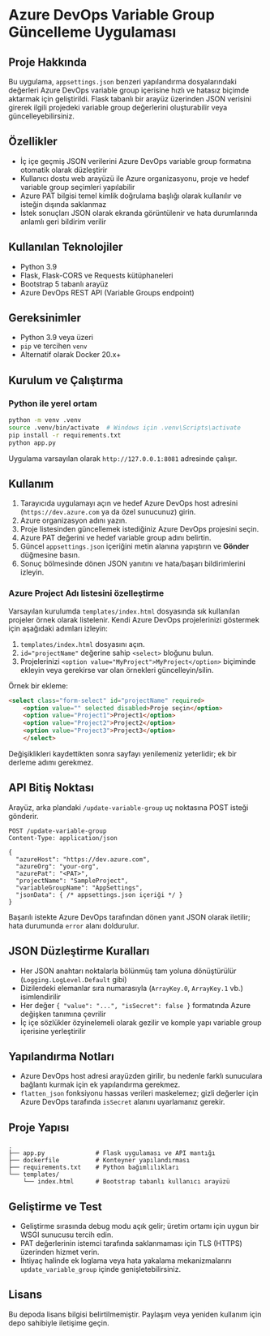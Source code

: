 # Azure DevOps Variable Group Güncelleme Uygulaması

## Proje Hakkında
Bu uygulama, `appsettings.json` benzeri yapılandırma dosyalarındaki değerleri Azure DevOps variable group içerisine hızlı ve hatasız biçimde aktarmak için geliştirildi. Flask tabanlı bir arayüz üzerinden JSON verisini girerek ilgili projedeki variable group değerlerini oluşturabilir veya güncelleyebilirsiniz.

## Özellikler
- İç içe geçmiş JSON verilerini Azure DevOps variable group formatına otomatik olarak düzleştirir
- Kullanıcı dostu web arayüzü ile Azure organizasyonu, proje ve hedef variable group seçimleri yapılabilir
- Azure PAT bilgisi temel kimlik doğrulama başlığı olarak kullanılır ve isteğin dışında saklanmaz
- İstek sonuçları JSON olarak ekranda görüntülenir ve hata durumlarında anlamlı geri bildirim verilir

## Kullanılan Teknolojiler
- Python 3.9
- Flask, Flask-CORS ve Requests kütüphaneleri
- Bootstrap 5 tabanlı arayüz
- Azure DevOps REST API (Variable Groups endpoint)

## Gereksinimler
- Python 3.9 veya üzeri
- `pip` ve tercihen `venv`
- Alternatif olarak Docker 20.x+

## Kurulum ve Çalıştırma
### Python ile yerel ortam
```bash
python -m venv .venv
source .venv/bin/activate  # Windows için .venv\Scripts\activate
pip install -r requirements.txt
python app.py
```
Uygulama varsayılan olarak `http://127.0.0.1:8081` adresinde çalışır.

## Kullanım
1. Tarayıcıda uygulamayı açın ve hedef Azure DevOps host adresini (`https://dev.azure.com` ya da özel sunucunuz) girin.
2. Azure organizasyon adını yazın.
3. Proje listesinden güncellemek istediğiniz Azure DevOps projesini seçin.
4. Azure PAT değerini ve hedef variable group adını belirtin.
5. Güncel `appsettings.json` içeriğini metin alanına yapıştırın ve **Gönder** düğmesine basın.
6. Sonuç bölmesinde dönen JSON yanıtını ve hata/başarı bildirimlerini izleyin.

### Azure Project Adı listesini özelleştirme
Varsayılan kurulumda `templates/index.html` dosyasında sık kullanılan projeler örnek olarak listelenir. Kendi Azure DevOps projelerinizi göstermek için aşağıdaki adımları izleyin:

1. `templates/index.html` dosyasını açın.
2. `id="projectName"` değerine sahip `<select>` bloğunu bulun.
3. Projelerinizi `<option value="MyProject">MyProject</option>` biçiminde ekleyin veya gerekirse var olan örnekleri güncelleyin/silin.

Örnek bir ekleme:

```html
<select class="form-select" id="projectName" required>
    <option value="" selected disabled>Proje seçin</option>
    <option value="Project1">Project1</option>
	<option value="Project2">Project2</option>
	<option value="Project3">Project3</option>
    </select>
```

Değişiklikleri kaydettikten sonra sayfayı yenilemeniz yeterlidir; ek bir derleme adımı gerekmez.

## API Bitiş Noktası
Arayüz, arka plandaki `/update-variable-group` uç noktasına POST isteği gönderir.
```http
POST /update-variable-group
Content-Type: application/json

{
  "azureHost": "https://dev.azure.com",
  "azureOrg": "your-org",
  "azurePat": "<PAT>",
  "projectName": "SampleProject",
  "variableGroupName": "AppSettings",
  "jsonData": { /* appsettings.json içeriği */ }
}
```
Başarılı istekte Azure DevOps tarafından dönen yanıt JSON olarak iletilir; hata durumunda `error` alanı doldurulur.

## JSON Düzleştirme Kuralları
- Her JSON anahtarı noktalarla bölünmüş tam yoluna dönüştürülür (`Logging.LogLevel.Default` gibi)
- Dizilerdeki elemanlar sıra numarasıyla (`ArrayKey.0`, `ArrayKey.1` vb.) isimlendirilir
- Her değer `{ "value": "...", "isSecret": false }` formatında Azure değişken tanımına çevrilir
- İç içe sözlükler özyinelemeli olarak gezilir ve komple yapı variable group içerisine yerleştirilir

## Yapılandırma Notları
- Azure DevOps host adresi arayüzden girilir, bu nedenle farklı sunuculara bağlantı kurmak için ek yapılandırma gerekmez.
- `flatten_json` fonksiyonu hassas verileri maskelemez; gizli değerler için Azure DevOps tarafında `isSecret` alanını uyarlamanız gerekir.

## Proje Yapısı
```
.
├── app.py              # Flask uygulaması ve API mantığı
├── dockerfile          # Konteyner yapılandırması
├── requirements.txt    # Python bağımlılıkları
└── templates/
    └── index.html      # Bootstrap tabanlı kullanıcı arayüzü
```

## Geliştirme ve Test
- Geliştirme sırasında debug modu açık gelir; üretim ortamı için uygun bir WSGI sunucusu tercih edin.
- PAT değerlerinin istemci tarafında saklanmaması için TLS (HTTPS) üzerinden hizmet verin.
- İhtiyaç halinde ek loglama veya hata yakalama mekanizmalarını `update_variable_group` içinde genişletebilirsiniz.

## Lisans
Bu depoda lisans bilgisi belirtilmemiştir. Paylaşım veya yeniden kullanım için depo sahibiyle iletişime geçin.
